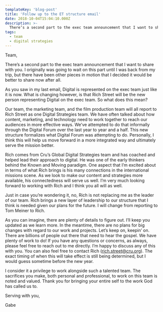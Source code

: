 ```yaml
---
templateKey: 'blog-post'
title: 'Follow up to the ET structure email'
date: 2018-10-04T15:04:10.000Z
description: >-
  There’s a second part to the exec team announcement that I want to share with you. I originally was going to wait on this part until I was back from my trip, but there have been other pieces in motion that I decided it would be better to share now after all.
tags:
  - team
  - digital strategies
---
```


Team,

There’s a second part to the exec team announcement that I want to share with you. I originally was going to wait on this part until I was back from my trip, but there have been other pieces in motion that I decided it would be better to share now after all.

As you saw in my last email, Digital is represented on the exec team just like it is now. What is changing however, is that Rich Street will be the new person representing Digital on the exec team. So what does this mean?

Our team, the marketing team, and the film production team will all report to Rich Street as one Digital Strategies team. We have often talked about how content, marketing, and technology need to work together to reach our audiences in more effective ways. We’ve attempted to do that informally through the Digital Forum over the last year to year and a half. This new structure formalizes what Digital Forum was attempting to do. Personally, I think this will help us move forward in a more integrated way and ultimately serve the mission better.

Rich comes from Cru’s Global Digital Strategies team and has coached and helped lead their approach to digital. He was one of the early thinkers behind the Known and Moving paradigm. One aspect that I’m excited about in terms of what Rich brings is his many connections in the international missions scene. As we look to make our content and strategies more available, his connectedness will serve us well. I’m very much looking forward to working with Rich and I think you all will as well.

Just in case you’re wondering it, no, Rich is not replacing me as the leader of our team. Rich brings a new layer of leadership to our structure that I think is needed given our plans for the future. I will change from reporting to Tom Meiner to Rich.

As you can imagine, there are plenty of details to figure out. I’ll keep you updated as we learn more. In the meantime, there are no plans for big changes with regard to our work and projects. Let’s keep on, keepin’ on. There are billions of people out there that need to hear the gospel. We have plenty of work to do! If you have any questions or concerns, as always, please feel free to reach out to me directly. I’m happy to discuss any of this with you. You can also feel free to contact Rich (rich.street@cru.org). The exact timing of when this will take effect is still being determined, but I would guess sometime before the new year.

I consider it a privilege to work alongside such a talented team. The sacrifices you make, both personal and professional, to work on this team is noted and valued. Thank you for bringing your entire self to the work God has called us to.

Serving with you,

Gabe
